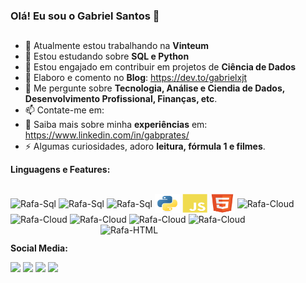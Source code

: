 ### Olá! Eu sou o Gabriel Santos 👋

 ##

- 🔭 Atualmente estou trabalhando na **Vinteum**
- 🌱 Estou estudando sobre **SQL e Python**
- 👯 Estou engajado em contribuir em projetos de **Ciência de Dados**
- 📝 Elaboro e comento no **Blog**: https://dev.to/gabrielxjt 
- 💬 Me pergunte sobre **Tecnologia, Análise e Ciendia de Dados, Desenvolvimento Profissional, Finanças, etc**.
- 📫 Contate-me em: 
- 📄 Saiba mais sobre minha **experiências** em: https://www.linkedin.com/in/gabprates/
- ⚡ Algumas curiosidades, adoro **leitura, fórmula 1 e filmes**. 

**Linguagens e Features:**
<div style="display: inline_block"><br>
  <img align="center" alt="Rafa-Sql" height="30" width="40" src="https://cdn.jsdelivr.net/gh/devicons/devicon@latest/icons/c/c-original.svg">
  <img align="center" alt="Rafa-Sql" height="30" width="40" src="https://cdn.jsdelivr.net/gh/devicons/devicon@latest/icons/azuresqldatabase/azuresqldatabase-original.svg">
  <img align="center" alt="Rafa-Sql" height="30" width="40" src="https://cdn.jsdelivr.net/gh/devicons/devicon@latest/icons/mysql/mysql-original.svg">
  <img align="center" alt="Rafa-Python" height="30" width="40" src="https://raw.githubusercontent.com/devicons/devicon/master/icons/python/python-original.svg">
  <img align="center" alt="Rafa-Js" height="30" width="40" src="https://raw.githubusercontent.com/devicons/devicon/master/icons/javascript/javascript-plain.svg">
  <img align="center" alt="Rafa-HTML" height="30" width="40" src="https://raw.githubusercontent.com/devicons/devicon/master/icons/html5/html5-original.svg">
  <img align="center" alt="Rafa-Cloud" height="30" width="40" src="https://cdn.jsdelivr.net/gh/devicons/devicon@latest/icons/googlecloud/googlecloud-original.svg">
  <img align="center" alt="Rafa-Cloud" height="30" width="40" src="https://cdn.jsdelivr.net/gh/devicons/devicon@latest/icons/amazonwebservices/amazonwebservices-original-wordmark.svg">
 <img align="center" alt="Rafa-Cloud" height="30" width="40" src="https://cdn.jsdelivr.net/gh/devicons/devicon@latest/icons/anaconda/anaconda-original.svg">
 <img align="center" alt="Rafa-Cloud" height="30" width="40" src="https://cdn.jsdelivr.net/gh/devicons/devicon@latest/icons/azuredevops/azuredevops-original.svg">
 <img align="center" alt="Rafa-Cloud" height="30" width="40" src="https://cdn.jsdelivr.net/gh/devicons/devicon@latest/icons/vscode/vscode-original.svg">  <img align="right" alt="Rafa-HTML" height="210" width="360" src="https://cdn.discordapp.com/attachments/1143586832123187253/1204621815540875295/lofi_generator.png?ex=65d5667d&is=65c2f17d&hm=b3dbaad77894237d104f29e79523c4c824f3b5f73ddf0d6d4f4ea84d6653751d&">
</div>

##      
**Social Media:**
<div> 
  <a href="https://instagram.com/gabriel9277" target="_blank"><img src="https://img.shields.io/badge/-Instagram-%23E4405F?style=for-the-badge&logo=instagram&logoColor=white" target="_blank"></a>
 	<a href="https://www.twitch.tv/gabprates" target="_blank"><img src="https://img.shields.io/badge/Twitch-9146FF?style=for-the-badge&logo=twitch&logoColor=white" target="_blank"></a>
  <a href = "mailto:gabrielfpsantos@gmail.com"><img src="https://img.shields.io/badge/-Gmail-%23333?style=for-the-badge&logo=gmail&logoColor=white" target="_blank"></a>
  <a href="https://www.linkedin.com/in/gabprates/" target="_blank"><img src="https://img.shields.io/badge/-LinkedIn-%230077B5?style=for-the-badge&logo=linkedin&logoColor=white" target="_blank"></a> 
</div>
